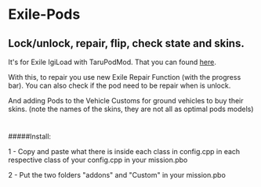 # Exile-Pods
Lock/unlock, repair, flip, check state and skins.
----------
It's for Exile IgiLoad with TaruPodMod. That you can found [here](http://www.exilemod.com/topic/1018-exile-igiload-with-tarupodmod/).

With this, to repair you use new Exile Repair Function (with the progress bar).
You can also check if the pod need to be repair when is unlock.

And adding Pods to the Vehicle Customs for ground vehicles to buy their skins.
(note the names of the skins, they are not all as optimal pods models)
#

#####Install:

1 - Copy and paste what there is inside each class in config.cpp in each respective class of your config.cpp in your mission.pbo

2 - Put the two folders "addons" and "Custom" in your mission.pbo

